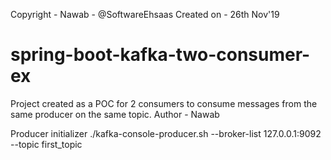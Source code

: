 Copyright - Nawab - @SoftwareEhsaas
Created on - 26th Nov'19

# spring-boot-kafka-two-consumer-ex
Project created as a POC for 2 consumers to consume messages from the same producer on the same topic. Author - Nawab



Producer initializer
./kafka-console-producer.sh --broker-list 127.0.0.1:9092 --topic first_topic

